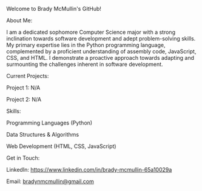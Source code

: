 Welcome to Brady McMullin's GitHub!

About Me:

I am a dedicated sophomore Computer Science major with a strong inclination towards software development and adept problem-solving skills. My primary expertise lies in the Python programming language, complemented by a proficient understanding of assembly code, JavaScript, CSS, and HTML. I demonstrate a proactive approach towards adapting and surmounting the challenges inherent in software development.

Current Projects:

Project 1: N/A

Project 2: N/A

Skills:

Programming Languages (Python)

Data Structures & Algorithms

Web Development (HTML, CSS, JavaScript)

Get in Touch:

LinkedIn: https://www.linkedin.com/in/brady-mcmullin-65a10029a

Email: bradynmcmullin@gmail.com 
